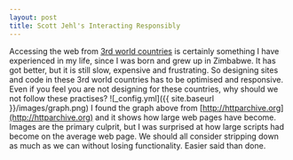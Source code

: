 ```yaml
---
layout: post
title: Scott Jehl's Interacting Responsibly 
---
```

Accessing the web from [3rd world countries](http://en.wikipedia.org/wiki/Third_World) is certainly something I have experienced in my life, since I was born and grew up in Zimbabwe. It has got better, but it is still slow, expensive and frustrating. So designing sites and code in these 3rd world countries has to be optimised and responsive. Even if you feel you are not designing for these countries, why should we not follow these practises? 
![_config.yml]({{ site.baseurl }}/images/graph.png)
I found the graph above from [http://httparchive.org](http://httparchive.org) and it shows how large web pages have become. Images are the primary culprit, but I was surprised at how large scripts had become on the average web page. We should all consider stripping down as much as we can without losing functionality. Easier said than done.
